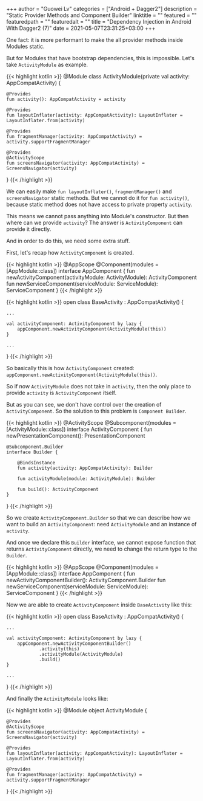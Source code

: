 +++
author = "Guowei Lv"
categories = ["Android + Dagger2"]
description = "Static Provider Methods and Component Builder"
linktitle = ""
featured = ""
featuredpath = ""
featuredalt = ""
title = "Dependency Injection in Android With Dagger2 (7)"
date = 2021-05-07T23:31:25+03:00
+++

One fact: it is more performant to make the all provider methods inside Modules static.

But for Modules that have bootstrap dependencies, this is impossible. Let's take `ActivityModule` as example.

{{< highlight kotlin >}}
@Module
class ActivityModule(private val activity: AppCompatActivity) {

    @Provides
    fun activity(): AppCompatActivity = activity

    @Provides
    fun layoutInflater(activity: AppCompatActivity): LayoutInflater = LayoutInflater.from(activity)

    @Provides
    fun fragmentManager(activity: AppCompatActivity) = activity.supportFragmentManager

    @Provides
    @ActivityScope
    fun screensNavigator(activity: AppCompatActivity) = ScreensNavigator(activity)
}
{{< /highlight >}}

We can easily make `fun layoutInflater()`, `fragmentManager()` and `screensNavigator` static methods. But we cannot do it for `fun activity()`, because static method does not have access to private property `activity`.

This means we cannot pass anything into Module's constructor. But then where can we provide `activity`? The answer is `ActivityComponent` can provide it directly.

And in order to do this, we need some extra stuff.

First, let's recap how `ActivityComponent` is created.


{{< highlight kotlin >}}
@AppScope
@Component(modules = [AppModule::class])
interface AppComponent {
    fun newActivityComponent(activityModule: ActivityModule): ActivityComponent
    fun newServiceComponent(serviceModule: ServiceModule): ServiceComponent
}
{{< /highlight >}}

{{< highlight kotlin >}}
open class BaseActivity : AppCompatActivity() {
    
    ...
    
    val activityComponent: ActivityComponent by lazy {
        appComponent.newActivityComponent(ActivityModule(this))
    }
    
    ...
}
{{< /highlight >}}

So basically this is how `ActivityComponent` created: ` appComponent.newActivityComponent(ActivityModule(this))`.

So if now `ActivityModule` does not take in `activity`, then the only place to provide `activity` is `ActivityComponent` itself.

But as you can see, we don't have control over the creation of `ActivityComponent`. So the solution to this problem is `Component Builder`.

{{< highlight kotlin >}}
@ActivityScope
@Subcomponent(modules = [ActivityModule::class])
interface ActivityComponent {
    fun newPresentationComponent(): PresentationComponent

    @Subcomponent.Builder
    interface Builder {

        @BindsInstance
        fun activity(activity: AppCompatActivity): Builder

        fun activityModule(module: ActivityModule): Builder

        fun build(): ActivityComponent
    }
}
{{< /highlight >}}

So we create `ActivityComponent.Builder` so that we can describe how we want to build an `ActivityComponent`: need `ActivityModule` and an instance of `activity`.

And once we declare this `Builder` interface, we cannot expose function that returns `ActivityComponent` directly, we need to change the return type to the `Builder`.

{{< highlight kotlin >}}
@AppScope
@Component(modules = [AppModule::class])
interface AppComponent {
    fun newActivityComponentBuilder(): ActivityComponent.Builder
    fun newServiceComponent(serviceModule: ServiceModule): ServiceComponent
} 
{{< /highlight >}}

Now we are able to create `ActivityComponent` inside `BaseActivity` like this:

{{< highlight kotlin >}}
open class BaseActivity : AppCompatActivity() {

    ...
    
    val activityComponent: ActivityComponent by lazy {
        appComponent.newActivityComponentBuilder()
                .activity(this)
                .activityModule(ActivityModule)
                .build()
    }
    
    ...

}
{{< /highlight >}}

And finally the `ActivityModule` looks like:

{{< highlight kotlin >}}
@Module
object ActivityModule {

    @Provides
    @ActivityScope
    fun screensNavigator(activity: AppCompatActivity) = ScreensNavigator(activity)

    @Provides
    fun layoutInflater(activity: AppCompatActivity): LayoutInflater = LayoutInflater.from(activity)

    @Provides
    fun fragmentManager(activity: AppCompatActivity) = activity.supportFragmentManager
}
{{< /highlight >}}
